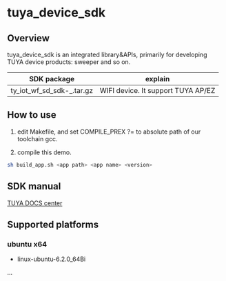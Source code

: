 # tuya_device_sdk

## Overview

tuya_device_sdk is an integrated library&APIs, primarily for developing TUYA device  products: sweeper and so on.

| SDK package     |  explain        |
|---------------|-----------------------|
|ty_iot_wf_sd_sdk-<version>_<toolchain>.tar.gz |  WIFI device. It support TUYA AP/EZ |

## How to use

1) edit Makefile, and set COMPILE_PREX ?= to absolute path of our toolchain gcc.

2) compile this demo.

```bash
sh build_app.sh <app path> <app name> <version>
```

## SDK manual

[TUYA DOCS center](https://docs.tuya.com/zh/iot/device-development/access-mode-link/linux-general-sdk/gerneral-link-module-sdk)


## Supported platforms


### ubuntu x64

* linux-ubuntu-6.2.0_64Bi

...

